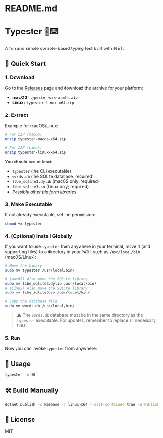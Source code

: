 # README.md
# Typester 🧠⌨️

A fun and simple console-based typing test built with .NET.

## 🚀 Quick Start

### 1. Download

Go to the [Releases](https://github.com/mahdirad82/typester/releases) page and download the archive for your platform:

- **macOS:** `typester-osx-arm64.zip`
- **Linux:** `typester-linux-x64.zip`

### 2. Extract

Example for macOS/Linux:

```sh
# For ZIP (macOS)
unzip typester-macos-x64.zip

# For ZIP (Linux)
unzip typester-linux-x64.zip   
```

You should see at least:

- `typester` (the CLI executable)
- `words.db` (the SQLite database, required)
- `libe_sqlite3.dylib` (macOS only; required)
- `libe_sqlite3.so` (Linux only; required)
- _Possibly other platform libraries_

### 3. Make Executable

If not already executable, set the permission:

```sh
chmod +x typester
```

### 4. (Optional) Install Globally

If you want to use `typester` from anywhere in your terminal, move it (and supporting files) to a directory in your `PATH`, such as `/usr/local/bin` (macOS/Linux):

```sh
# Move the binary
sudo mv typester /usr/local/bin/

# (macOS) Also move the SQLite library
sudo mv libe_sqlite3.dylib /usr/local/bin/
# (Linux) Also move the SQLite library
sudo mv libe_sqlite3.so /usr/local/bin/

# Copy the database file
sudo mv words.db /usr/local/bin/
```

> ⚠️ The `words.db` database must be in the same directory as the `typester` executable.
> For updates, remember to replace all necessary files.

### 5. Run

Now you can invoke `typester` from anywhere:


## 📝 Usage

```bash
typester -n 30
```

## 🛠️ Build Manually

```bash
dotnet publish -c Release -r linux-x64 --self-contained true -p:PublishSingleFile=true
```


## 📄 License
MIT
